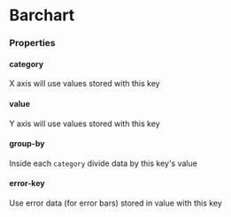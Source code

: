 # Barchart

### Properties

#### category

X axis will use values stored with this key

#### value

Y axis will use values stored with this key

#### group-by

Inside each `category` divide data by this key's value

#### error-key

Use error data (for error bars) stored in value with this key
